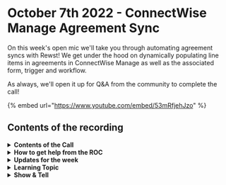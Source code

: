 # October 7th 2022 - ConnectWise Manage Agreement Sync

On this week's open mic we'll take you through automating agreement syncs with Rewst! We get under the hood on dynamically populating line items in agreements in ConnectWise Manage as well as the associated form, trigger and workflow.

As always, we'll open it up for Q\&A from the community to complete the call!

{% embed url="https://www.youtube.com/embed/53mRfjehJzo" %}

## Contents of the recording

<details>

<summary><strong>Contents of the Call</strong></summary>

This call is for people who are: Interested in building their own workflows Wanting to stay on top of new developments Just want to learn more about Rewst and participate in the community We will talk about the platform, news, some training, and any Q\&A. As always, feel free to unmute and interrupt us, this is an interactive call! ​

</details>

<details>

<summary><strong>How to get help from the ROC</strong></summary>

How to get help - Engage the ROC in Slack - Email support coming soon! - \[FUTURE] Live chat in the app - Would this be helpful to people? - Documentation - https://rewst.help - Feature Requests - https://rewst.canny.io/

</details>

<details>

<summary><strong>Updates for the week</strong></summary>



</details>

<details>

<summary><strong>Learning Topic</strong></summary>

Demos

* Agreement management
* Forms
* Options Generators

</details>

<details>

<summary><strong>Show &#x26; Tell</strong></summary>

* Devin Scholl
  * Campaign Group Notifications

</details>
